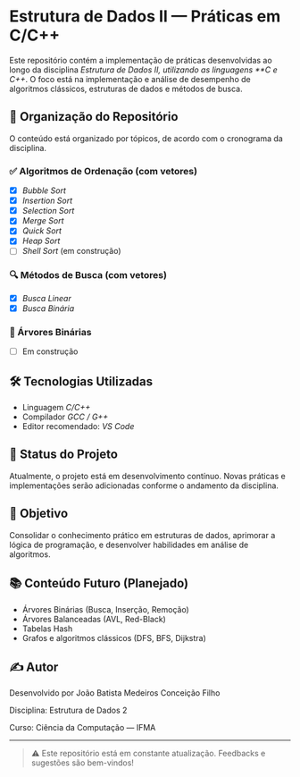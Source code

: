 # Estrutura de Dados II — Práticas em C/C++

Este repositório contém a implementação de práticas desenvolvidas ao longo da disciplina *Estrutura de Dados II, utilizando as linguagens **C e C++*. O foco está na implementação e análise de desempenho de algoritmos clássicos, estruturas de dados e métodos de busca.

## 📁 Organização do Repositório

O conteúdo está organizado por tópicos, de acordo com o cronograma da disciplina.

### ✅ Algoritmos de Ordenação (com vetores)

- [x] *Bubble Sort*
- [x] *Insertion Sort*
- [x] *Selection Sort*
- [x] *Merge Sort*
- [x] *Quick Sort*
- [x] *Heap Sort*
- [ ] *Shell Sort* (em construção)

### 🔍 Métodos de Busca (com vetores)

- [x] *Busca Linear*
- [x] *Busca Binária*

### 🌳 Árvores Binárias

- [ ] Em construção

## 🛠️ Tecnologias Utilizadas

- Linguagem *C/C++*
- Compilador *GCC / G++*
- Editor recomendado: *VS Code* 

## 🚧 Status do Projeto

Atualmente, o projeto está em desenvolvimento contínuo. Novas práticas e implementações serão adicionadas conforme o andamento da disciplina.

## 📌 Objetivo

Consolidar o conhecimento prático em estruturas de dados, aprimorar a lógica de programação, e desenvolver habilidades em análise de algoritmos.

## 📚 Conteúdo Futuro (Planejado)

- Árvores Binárias (Busca, Inserção, Remoção)
- Árvores Balanceadas (AVL, Red-Black)
- Tabelas Hash
- Grafos e algoritmos clássicos (DFS, BFS, Dijkstra)

## ✍️ Autor

Desenvolvido por João Batista Medeiros Conceição Filho 

Disciplina: Estrutura de Dados 2 

Curso: Ciência da Computação — IFMA

---

> ⚠️ Este repositório está em constante atualização. Feedbacks e sugestões são bem-vindos!
